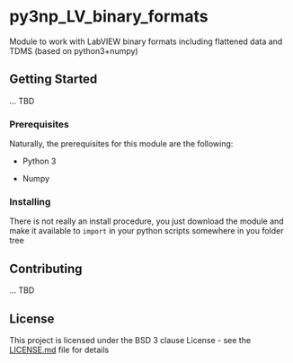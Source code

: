 # py3np_LV_binary_formats
Module to work with LabVIEW binary formats including flattened data and TDMS (based on python3+numpy)

## Getting Started

... TBD

### Prerequisites

Naturally, the prerequisites for this module are the following:

* Python 3

* Numpy

### Installing

There is not really an install procedure, you just download the module and make it available to `import` in your python scripts somewhere in you folder tree

## Contributing

... TBD

## License

This project is licensed under the BSD 3 clause License - see the [LICENSE.md](LICENSE.md) file for details
